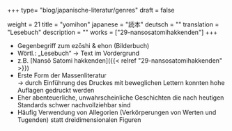 +++
type= "blog/japanische-literatur/genres"
draft = false

weight = 21
title = "yomihon"
japanese = "読本"
deutsch = ""
translation = "Lesebuch"
description = ""
works = ["29-nansosatomihakkenden"]
+++

- Gegenbegriff zum ezōshi & ehon (Bilderbuch)
- Wörtl.: „Lesebuch“ -> Text im Vordergrund
- z.B. [Nansō Satomi hakkenden]({{< relref "29-nansosatomihakkenden" >}})
- Erste Form der Massenliteratur  
  -> durch Einführung des Druckes mit beweglichen Lettern konnten hohe Auflagen gedruckt werden
- Eher abenteuerliche, unwahrscheinliche Geschichten die nach heutigen Standards schwer nachvollziehbar sind
- Häufig Verwendung von Allegorien (Verkörperungen von Werten und Tugenden) statt dreidimensionalen Figuren
